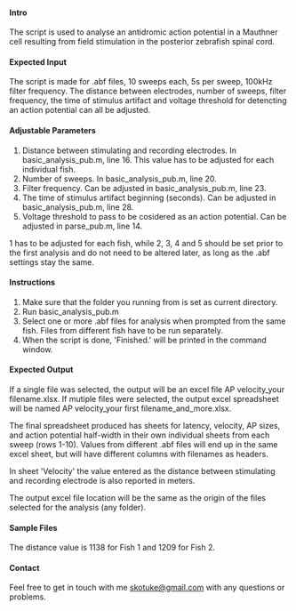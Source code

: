 #### Intro
The script is used to analyse an antidromic action potential in a Mauthner cell resulting from field stimulation in the posterior zebrafish spinal cord.

#### Expected Input
The script is made for .abf files, 10 sweeps each, 5s per sweep, 100kHz filter frequency. The distance between electrodes, number of sweeps, filter frequency, the time of stimulus artifact and voltage threshold for detencting an action potential can all be adjusted.

#### Adjustable Parameters
1. Distance between stimulating and recording electrodes. In  basic_analysis_pub.m, line 16. This value has to be adjusted for each individual fish.
2. Number of sweeps. In basic_analysis_pub.m, line 20.
3. Filter frequency. Can be adjusted  in basic_analysis_pub.m, line 23.
4. The time of stimulus artifact beginning (seconds). Can be adjusted in basic_analysis_pub.m, line 28.
5. Voltage threshold to pass to be cosidered as an action potential. Can be adjusted in parse_pub.m, line 14.

1 has to be adjusted for each fish, while 2, 3, 4 and 5 should be set prior to the first analysis and do not need to be altered later, as long as the .abf settings stay the same.

#### Instructions
1. Make sure that the folder you running from is set as current directory.
2. Run basic_analysis_pub.m
3. Select one or more .abf files for analysis when prompted from the same fish. Files from different fish have to be run separately.
4. When the script is done, 'Finished.' will be printed in the command window.

#### Expected Output
If a single file was selected, the output will be an excel file AP velocity_your filename.xlsx. If mutiple files were selected, the output excel spreadsheet will be named AP velocity_your first filename_and_more.xlsx.

The final spreadsheet produced has sheets for latency, velocity, AP sizes, and action potential half-width in their own individual sheets from each sweep (rows 1-10). Values from different .abf files  will end up in the same excel sheet, but will have different columns with filenames as headers.

In sheet 'Velocity' the value entered as the distance between stimulating and recording electrode is also reported in meters.

The output excel file location will be the same as the origin of the files selected for the analysis (any folder).

#### Sample Files
The distance value is 1138 for Fish 1 and 1209 for Fish 2.

#### Contact
Feel free to get in touch with me skotuke@gmail.com with any questions or problems.